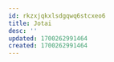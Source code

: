 ```yaml
---
id: rkzxjqkxlsdgqwq6stcxeo6
title: Jotai
desc: ''
updated: 1700262991464
created: 1700262991464
---
```


